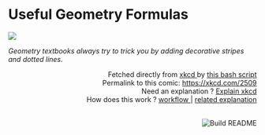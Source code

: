 # <b>Useful Geometry Formulas</b>

[![](https://imgs.xkcd.com/comics/useful_geometry_formulas.png)](https://xkcd.com/2509)

<i>Geometry textbooks always try to trick you by adding decorative stripes and dotted lines.</i>

<div align="right">
  Fetched directly from
  <a href="https://xkcd.com">
    xkcd
  </a>
  by
  <a href="https://github.com/Vanille-N/Vanille-N/blob/master/fetch">
    this bash script
  </a>
</div>
<div align="right">
  Permalink to this comic:
  <a href="https://xkcd.com/2509">
    https://xkcd.com/2509
  </a>
</div>
<div align="right">
  Need an explanation ?
  <a href="https://www.explainxkcd.com/wiki/index.php/2509">
    Explain xkcd
  </a>
</div>
<div align="right">
  How does this work ?
  <a href="https://github.com/Vanille-N/Vanille-N/blob/master/.github/workflows/build.yml">
    workflow
  </a>
  |
  <a href="https://simonwillison.net/2020/Jul/10/self-updating-profile-readme/">
    related explanation
  </a>
</div><br>

<a href="https://github.com/Vanille-N/Vanille-N/actions"><img src="https://github.com/Vanille-N/Vanille-N/workflows/Build%20README/badge.svg" align="right" alt="Build README"></a>
